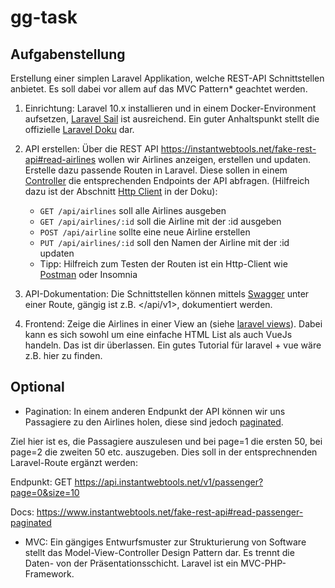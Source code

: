 # gg-task

## Aufgabenstellung

Erstellung einer simplen Laravel Applikation, welche REST-API Schnittstellen anbietet. Es soll dabei vor allem auf das MVC Pattern* geachtet werden.

1. Einrichtung: Laravel 10.x installieren und in einem Docker-Environment aufsetzen, [Laravel Sail](https://laravel.com/docs/10.x/sail#main-content) ist ausreichend. Ein guter Anhaltspunkt stellt die offizielle [Laravel Doku](https://laravel.com/docs/10.x) dar.

1. API erstellen: Über die REST API https://instantwebtools.net/fake-rest-api#read-airlines wollen wir Airlines anzeigen, erstellen und updaten. Erstelle dazu passende Routen in Laravel. Diese sollen in einem [Controller](https://laravel.com/docs/10.x/controllers) die entsprechenden Endpoints der API abfragen. (Hilfreich dazu ist der Abschnitt [Http Client](https://laravel.com/docs/10.x/http-client) in der Doku):

    - `GET /api/airlines` soll alle Airlines ausgeben
    - `GET /api/airlines/:id` soll die Airline mit der :id ausgeben
    - `POST /api/airline` sollte eine neue Airline erstellen
    - `PUT /api/airlines/:id` soll den Namen der Airline mit der :id updaten
    - Tipp: Hilfreich zum Testen der Routen ist ein Http-Client wie [Postman](https://www.postman.com/downloads/) oder Insomnia

1. API-Dokumentation: Die Schnittstellen können mittels [Swagger](https://haait.net/how-to-use-swagger-in-laravel/) unter einer Route, gängig ist z.B. </api/v1>, dokumentiert werden.

1. Frontend: Zeige die Airlines in einer View an (siehe [laravel views](https://laravel.com/docs/10.x/views)). Dabei kann es sich sowohl um eine einfache HTML List als auch VueJs handeln. Das ist dir überlassen. Ein gutes Tutorial für laravel + vue wäre z.B. hier zu finden.
 
## Optional

- Pagination:  In einem anderen Endpunkt der API können wir uns Passagiere zu den Airlines holen, diese sind jedoch [paginated](https://www.educative.io/answers/what-is-pagination).

Ziel hier ist es, die Passagiere auszulesen und bei page=1 die ersten 50, bei page=2 die zweiten 50 etc. auszugeben. Dies soll in der entsprechnenden Laravel-Route ergänzt werden:

Endpunkt: GET https://api.instantwebtools.net/v1/passenger?page=0&size=10

Docs: https://www.instantwebtools.net/fake-rest-api#read-passenger-paginated

* MVC: Ein gängiges Entwurfsmuster zur Strukturierung von Software stellt das Model-View-Controller Design Pattern dar. Es trennt die Daten- von der Präsentationsschicht. Laravel ist ein MVC-PHP-Framework.
